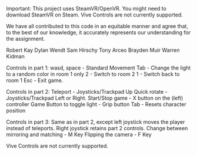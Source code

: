 Important: This project uses SteamVR/OpenVR. You might need to download SteamVR on Steam. Vive Controls are not currently supported.

We have all contributed to this code in an equitable manner and agree that, to the best
of our knowledge, it accurately represents our understanding for the assignment.

Robert Kay
Dylan Wendt
Sam Hirschy
Tony Arceo
Brayden Muir
Warren Kidman

Controls in part 1:
wasd, space - Standard Movement
Tab - Change the light to a random color in room 1 only
2 - Switch to room 2
1 - Switch back to room 1
Esc - Exit game.

Controls in part 2:
Teleport - Joysticks/Trackpad Up
Quick rotate - Joysticks/Trackpad Left or Right.
Start/Stop game - X button on the (left) controller
Game Button to toggle light - Grip button
Tab - Resets character position

Controls in part 3:
Same as in part 2, except left joystick moves the player instead of teleports. Right joystick retains part 2 controls.
Change between mirroring and matching - M Key
Flipping the camera - F Key

Vive Controls are not currently supported.